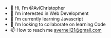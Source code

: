 - 👋 Hi, I’m @AviChristopher
- 👀 I’m interested in Web Development
- 🌱 I’m currently learning Javascript
- 💞️ I’m looking to collaborate on learning Code
- 📫 How to reach me avernell21@gmail.com

<!---
AviChristopher/AviChristopher is a ✨ special ✨ repository because its `README.md` (this file) appears on your GitHub profile.
You can click the Preview link to take a look at your changes.
--->
